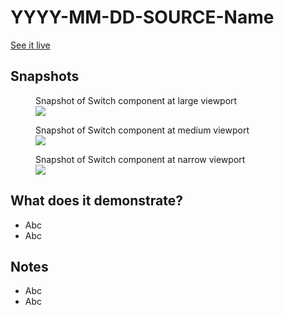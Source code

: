 # YYYY-MM-DD-SOURCE-Name

[See it live](https://jfhector.github.io/cheat-sheets/code_examples/YYYY-MM-DD-SOURCE-Name/index.html)

## Snapshots

<figure>
  <figcaption>Snapshot of Switch component at large viewport</figcaption>
  <img src="./snapshots/s01.png">
</figure>

<figure>
  <figcaption>Snapshot of Switch component at medium viewport</figcaption>
  <img src="./snapshots/s02.png">
</figure>

<figure>
  <figcaption>Snapshot of Switch component at narrow viewport</figcaption>
  <img src="./snapshots/s03.png">
</figure>

## What does it demonstrate?

* Abc
* Abc

## Notes

* Abc
* Abc
